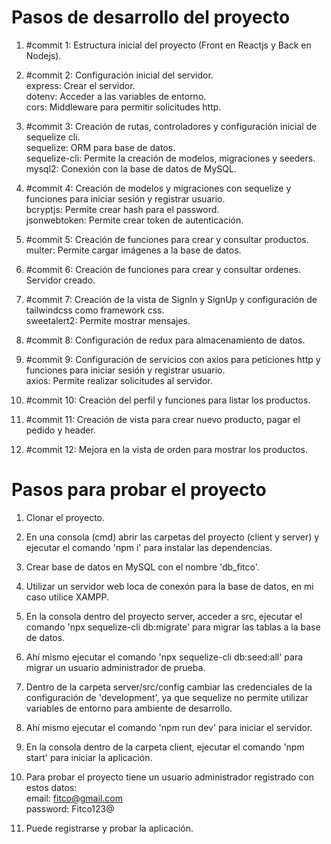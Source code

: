 # Pasos de desarrollo del proyecto

1. #commit 1: Estructura inicial del proyecto (Front en Reactjs y Back en Nodejs).


2. #commit 2: Configuración inicial del servidor.\
express: Crear el servidor.\
dotenv: Acceder a las variables de entorno.\
cors: Middleware para permitir solicitudes http.


3. #commit 3: Creación de rutas, controladores y configuración inicial de sequelize cli.\
sequelize: ORM para base de datos.\
sequelize-cli: Permite la creación de modelos, migraciones y seeders.\
mysql2: Conexión con la base de datos de MySQL.


4. #commit 4: Creación de modelos y migraciones con sequelize y funciones para iniciar sesión y registrar usuario.\
bcryptjs: Permite crear hash para el password.\
jsonwebtoken: Permite crear token de autenticación.



5. #commit 5: Creación de funciones para crear y consultar productos.\
multer: Permite cargar imágenes a la base de datos.


6. #commit 6: Creación de funciones para crear y consultar ordenes.\
Servidor creado.


7. #commit 7: Creación de la vista de SignIn y SignUp y configuración de tailwindcss como framework css.\
sweetalert2: Permite mostrar mensajes.



8. #commit 8: Configuración de redux para almacenamiento de datos.



9. #commit 9: Configuración de servicios con axios para peticiones http y funciones para iniciar sesión y registrar usuario.\
axios: Permite realizar solicitudes al servidor.


10. #commit 10: Creación del perfil y funciones para listar los productos.



11. #commit 11: Creación de vista para crear nuevo producto, pagar el pedido y header.


12. #commit 12: Mejora en la vista de orden para mostrar los productos.



# Pasos para probar el proyecto

1. Clonar el proyecto.

2. En una consola (cmd) abrir las carpetas del proyecto (client y server) y ejecutar el comando 'npm i' para instalar las dependencias.

3. Crear base de datos en MySQL con el nombre 'db_fitco'.

4. Utilizar un servidor web loca de conexón para la base de datos, en mi caso utilice XAMPP.

5. En la consola dentro del proyecto server, acceder a src, ejecutar el comando 'npx sequelize-cli db:migrate' para migrar las tablas a la base de datos.

6. Ahí mismo ejecutar el comando 'npx sequelize-cli db:seed:all' para migrar un usuario administrador de prueba.

7. Dentro de la carpeta server/src/config cambiar las credenciales de la configuración de 'development', ya que sequelize no permite utilizar variables de entorno para ambiente de desarrollo.

8. Ahí mismo ejecutar el comando 'npm run dev' para iniciar el servidor.

9. En la consola dentro de la carpeta client, ejecutar el comando 'npm start' para iniciar la aplicación.

10. Para probar el proyecto tiene un usuario administrador registrado con estos datos:\
email: fitco@gmail.com\
password: Fitco123@

11. Puede registrarse y probar la aplicación.
